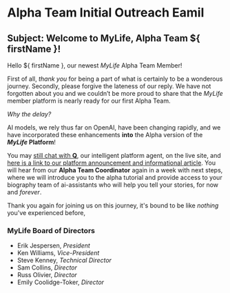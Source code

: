 # Alpha Team Initial Outreach Eamil

## Subject: Welcome to MyLife, Alpha Team ${ firstName }!

Hello ${ firstName }, our newest _MyLife_ Alpha Team Member!
 
First of all, _thank you_ for being a part of what is certainly to be a wonderous journey.
Secondly, please forgive the lateness of our reply. We have not forgotten about you and we couldn’t be more proud to share that the _MyLife_ member platform is nearly ready for our first Alpha Team.

_Why the delay?_

AI models, we rely thus far on OpenAI, have been changing rapidly, and we have incorporated these enhancements **into** the Alpha version of the **_MyLife_ Platform**!

You may [still chat with **Q**](https://humanremembranceproject.org), our intelligent platform agent, on the live site, and [here is a link to our platform announcement and informational article](https://medium.com). You will hear from our **Alpha Team Coordinator** again in a week with next steps, where we will introduce you to the alpha tutorial and provide access to your biography team of ai-assistants who will help you tell your stories, for now and _forever_.

Thank you again for joining us on this journey, it's bound to be like _nothing_ you've experienced before,

### MyLife Board of Directors

- Erik Jespersen, _President_
- Ken Williams, _Vice-President_
- Steve Kenney, _Technical Director_
- Sam Collins, _Director_
- Russ Olivier, _Director_
- Emily Coolidge-Toker, _Director_
